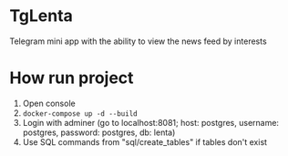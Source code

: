 # TgLenta
Telegram mini app with the ability to view the news feed by interests

# How run project
1. Open console
2. `docker-compose up -d --build`
3. Login with adminer (go to localhost:8081; host: postgres, username: postgres, password: postgres, db: lenta)
4. Use SQL commands from "sql/create_tables" if tables don't exist
